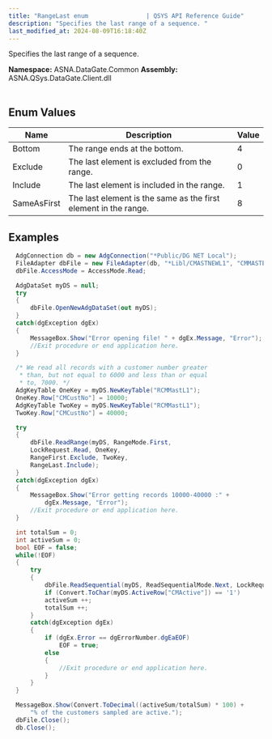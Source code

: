 ```yaml
---
title: "RangeLast enum                | QSYS API Reference Guide"
description: "Specifies the last range of a sequence. "
last_modified_at: 2024-08-09T16:18:40Z
---
```


Specifies the last range of a sequence.

**Namespace:** ASNA.DataGate.Common
**Assembly:** ASNA.QSys.DataGate.Client.dll
<br>
<br>

## Enum Values

| Name | Description | Value
| --- | --- | --- 
| Bottom | The range ends at the bottom. | 4 |
| Exclude | The last element is excluded from the range. | 0 |
| Include | The last element is included in the range. | 1 |
| SameAsFirst | The last element is the same as the first element in the range. | 8 |

## Examples

```cs 
  AdgConnection db = new AdgConnection("*Public/DG NET Local");
  FileAdapter dbFile = new FileAdapter(db, "*Libl/CMASTNEWL1", "CMMASTERL1");
  dbFile.AccessMode = AccessMode.Read;

  AdgDataSet myDS = null;
  try
  {
      dbFile.OpenNewAdgDataSet(out myDS);
  }
  catch(dgException dgEx)
  {
      MessageBox.Show("Error opening file! " + dgEx.Message, "Error");
      //Exit procedure or end application here.
  }

  /* We read all records with a customer number greater
   * than, but not equal to 6000 and less than or equal
   * to, 7000. */
  AdgKeyTable OneKey = myDS.NewKeyTable("RCMMastL1");
  OneKey.Row["CMCustNo"] = 10000;
  AdgKeyTable TwoKey = myDS.NewKeyTable("RCMMastL1");
  TwoKey.Row["CMCustNo"] = 40000;

  try
  {
      dbFile.ReadRange(myDS, RangeMode.First, 
      LockRequest.Read, OneKey, 
      RangeFirst.Exclude, TwoKey,
      RangeLast.Include);
  }
  catch(dgException dgEx)
  {
      MessageBox.Show("Error getting records 10000-40000 :" +
          dgEx.Message, "Error");
      //Exit procedure or end application here.
  }

  int totalSum = 0;
  int activeSum = 0;
  bool EOF = false;
  while(!EOF)
  {
      try
      {
          dbFile.ReadSequential(myDS, ReadSequentialMode.Next, LockRequest.NoWait);
          if (Convert.ToChar(myDS.ActiveRow["CMActive"]) == '1')
          activeSum ++;
          totalSum ++;
      }
      catch(dgException dgEx)
      {
          if (dgEx.Error == dgErrorNumber.dgEaEOF)
              EOF = true;
          else
          {
              //Exit procedure or end application here.
          }
      }
  }

  MessageBox.Show(Convert.ToDecimal((activeSum/totalSum) * 100) + 
      "% of the customers sampled are active.");
  dbFile.Close();
  db.Close(); 
```
